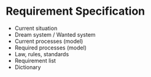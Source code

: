 # Requirement Specification

- Current situation
- Dream system / Wanted system
- Current processes (model)
- Required processes (model)
- Law, rules, standards
- Requirement list
- Dictionary



